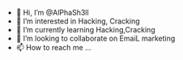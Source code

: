 - 👋 Hi, I’m @AlPhaSh3ll
- 👀 I’m interested in Hacking, Cracking
- 🌱 I’m currently learning Hacking,Cracking
- 💞️ I’m looking to collaborate on EmaiL marketing
- 📫 How to reach me ...

<!---
AlPhaSh3ll/AlPhaSh3ll is a ✨ special ✨ repository because its `README.md` (this file) appears on your GitHub profile.
You can click the Preview link to take a look at your changes.
--->
